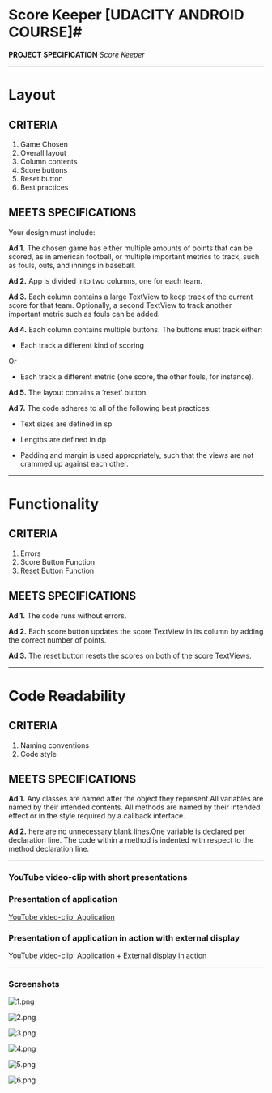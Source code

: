 # Score Keeper [UDACITY ANDROID COURSE]#

**PROJECT SPECIFICATION**
*Score Keeper*

----

# Layout #

## CRITERIA ##
1. Game Chosen
2. Overall layout
3. Column contents
4. Score buttons
5. Reset button
6. Best practices

## MEETS SPECIFICATIONS ##
Your design must include:

**Ad 1.** The chosen game has either multiple amounts of points that can be scored, as in american football, or multiple important metrics to track, such as fouls, outs, and innings in baseball.
 
**Ad 2.** App is divided into two columns, one for each team.
 
**Ad 3.** Each column contains a large TextView to keep track of the current score for that team. Optionally, a second TextView to track another important metric such as fouls can be added.

**Ad 4.** Each column contains multiple buttons. The buttons must track either:

 * Each track a different kind of scoring

 Or

 * Each track a different metric (one score, the other fouls, for instance).

**Ad 5.** The layout contains a ‘reset’ button.

**Ad 7.** The code adheres to all of the following best practices:

* Text sizes are defined in sp

* Lengths are defined in dp

* Padding and margin is used appropriately, such that the views are not crammed up against each other.

----

# Functionality #

## CRITERIA ##
1. Errors
2. Score Button Function
3. Reset Button Function

## MEETS SPECIFICATIONS ##
**Ad 1.** The code runs without errors.

**Ad 2.** Each score button updates the score TextView in its column by adding the correct number of points.

**Ad 3.** The reset button resets the scores on both of the score TextViews.


----

# Code Readability #

## CRITERIA ##
1. Naming conventions
2. Code style

## MEETS SPECIFICATIONS ##
**Ad 1.** Any classes are named after the object they represent.All variables are named by their intended contents. All methods are named by their intended effect or in the style required by a callback interface.

**Ad 2.** here are no unnecessary blank lines.One variable is declared per declaration line. The code within a method is indented with respect to the method declaration line.

----

### YouTube video-clip with short presentations ###

### Presentation of application ###
[YouTube video-clip: Application](https://youtu.be/yV69eKoHzVg)

### Presentation of application in action with external display ###
[YouTube video-clip: Application + External display in action](https://youtu.be/WfG5685hLw0)

----

### Screenshots ###
![1.png](https://bitbucket.org/repo/6xK9go/images/3126521370-1.png)

![2.png](https://bitbucket.org/repo/6xK9go/images/2126141926-2.png)

![3.png](https://bitbucket.org/repo/6xK9go/images/592212594-3.png)

![4.png](https://bitbucket.org/repo/6xK9go/images/90810010-4.png)

![5.png](https://bitbucket.org/repo/6xK9go/images/3058379691-5.png)

![6.png](https://bitbucket.org/repo/6xK9go/images/2278528198-6.png)